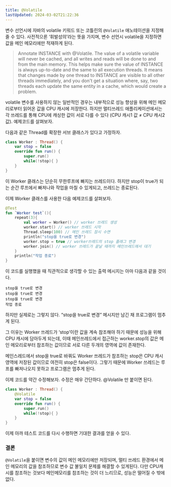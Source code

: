 ```yaml
---
title: @Volatile
lastUpdated: 2024-03-02T21:22:36
---
```


변수 선언시에 자바의 volatile 키워드 또는 코틀린의 `@Volatile` 애노테이션을 지정해줄 수 있다. 사전적으론 ‘휘발성의’라는 뜻을 가지며, 변수 선언시 volatile을 지정하면 값을 메인 메모리에만 적재하게 된다.

> Annotate INSTANCE with @Volatile. The value of a volatile variable will never be cached, and all writes and reads will be done to and from the main memory. This helps make sure the value of INSTANCE is always up-to-date and the same to all execution threads. It means that changes made by one thread to INSTANCE are visible to all other threads immediately, and you don't get a situation where, say, two threads each update the same entity in a cache, which would create a problem.

volatile 변수를 사용하지 않는 일반적인 경우는 내부적으로 성능 향상을 위해 메인 메모리로부터 읽어온 값을 CPU 캐시에 저장한다. 하지만 멀티쓰레드 애플리케이션에서는 각 쓰레드를 통해 CPU에 캐싱한 값이 서로 다를 수 있다 (CPU 캐시1 값 ≠ CPU 캐시2 값). 예제코드를 살펴보자.

다음과 같은 Thread를 확장한 서브 클래스가 있다고 가정하자.

```kotlin
class Worker : Thread() {
    var stop = false
    override fun run() {
        super.run()
        while(!stop){ }
    }
}
````

이 Worker 클래스는 단순히 무한루프에 빠지는 쓰레드이다. 하지만 stop이 true가 되는 순간 루프에서 빠져나와 작업을 마칠 수 있게되고, 쓰레드는 종료된다.

이제 Worker 클래스를 사용한 다음 예제코드를 살펴보자.

```kotlin
@Test
fun `Worker test`(){
    repeat(3){
        val worker = Worker() // worker 쓰레드 생성
        worker.start() // worker 쓰레드 시작
        Thread.sleep(100) // 메인 쓰레드 잠시 수면
        println("stop을 true로 변경")
        worker.stop = true // worker쓰레드의 stop 플래그 변경
        worker.join() // worker 쓰레드가 끝날 때까지 메인쓰레드에서 대기
    }
    println("작업 종료")
}
```

이 코드를 실행했을 때 직관적으로 생각할 수 있는 출력 메시지는 아마 다음과 같을 것이다.

```
stop을 true로 변경
stop을 true로 변경
stop을 true로 변경
작업 종료
```

하지만 실제로는 그렇지 않다. “stop을 true로 변경” 메시지만 남긴 채 프로그램이 멈추게 된다.

그 이유는 Worker 쓰레드가 ‘stop’이란 값을 계속 참조해야 하기 때문에 성능을 위해 CPU 캐시에 담아두게 되는데, 이때 메인쓰레드에서 접근하는 worker.stop의 값은 메인 메모리로부터 참조하는 값이므로 서로 다른 두개의 영역에 값이 존재한다.

메인스레드에서 stop을 true로 바꿔도 Worker 쓰레드가 참조하는 stop은 CPU 캐시 영역에 저장된 값이므로 여전히 stop은 false이다. 그렇기 때문에 Worker 쓰레드는 루프를 빠져나오지 못하고 프로그램은 멈추게 된다.

이제 코드를 약간 수정해보자. 수정은 매우 간단하다. @Volatile 만 붙이면 된다.

```kotlin
class Worker : Thread() {
    @Volatile
    var stop = false
    override fun run() {
        super.run()
        while(!stop){ }
    }
}
```
이제 아까 테스트 코드를 다시 수행하면 기대한 결과를 얻을 수 있다.

### 결론

`@Volatile`을 붙이면 변수의 값이 메인 메모리에만 저장되며, 멀티 쓰레드 환경에서 메인 메모리의 값을 참조하므로 변수 값 불일치 문제를 해결할 수 있게된다. 다만 CPU캐시를 참조하는 것보다 메인메모리를 참조하는 것이 더 느리므로, 성능은 떨어질 수 밖에 없다.